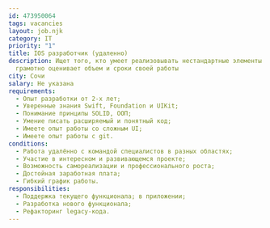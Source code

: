 ```yaml
---
id: 473950064
tags: vacancies
layout: job.njk
category: IT
priority: "1"
title: IOS разработчик (удаленно)
description: Ищет того, кто умеет реализовывать нестандартные элементы UI,
  грамотно оценивает объем и сроки своей работы
city: Сочи
salary: Не указана
requirements:
  - Опыт разработки от 2-х лет;
  - Уверенные знания Swift, Foundation и UIKit;
  - Понимание принципы SOLID, ООП;
  - Умение писать расширяемый и понятный код;
  - Имеете опыт работы со сложным UI;
  - Имеете опыт работы с git.
conditions:
  - Работа удалённо с командой специалистов в разных областях;
  - Участие в интересном и развивающемся проекте;
  - Возможность самореализации и профессионального роста;
  - Достойная заработная плата;
  - Гибкий график работы.
responsibilities:
  - Поддержка текущего функционала; в приложении;
  - Разработка нового функционала;
  - Рефакторинг legacy-кода.
---
```

